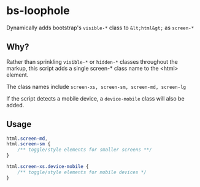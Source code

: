 # bs-loophole
Dynamically adds bootstrap's `visible-*` class to `&lt;html&gt;` as `screen-*`

## Why?
Rather than sprinkling `visible-*` or `hidden-*` classes throughout the markup, this
script adds a single screen-* class name to the &lt;html&gt; element.

The class names include `screen-xs, screen-sm, screen-md, screen-lg`

If the script detects a mobile device, a `device-mobile` class will 
also be added.

## Usage
```css
html.screen-md,
html.screen-sm {
    /** toggle/style elements for smaller screens **/ 
}

html.screen-xs.device-mobile {
    /** toggle/style elements for mobile devices */
}
```
